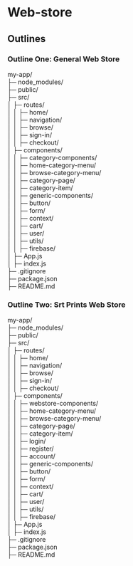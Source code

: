 # Web-store

## Outlines

### Outline One: General Web Store
my-app/    
├─ node_modules/   
├─ public/   
├─ src/   
│  ├─ routes/   
│  │  ├─ home/   
│  │  ├─ navigation/   
│  │  ├─ browse/   
│  │  ├─ sign-in/   
│  │  ├─ checkout/   
│  ├─ components/   
│  │  ├─ category-components/   
│  │    ├─ home-category-menu/   
│  │    ├─ browse-category-menu/   
│  │    ├─ category-page/   
│  │    ├─ category-item/   
│  │  ├─ generic-components/   
│  │    ├─ button/   
│  │    ├─ form/   
│  │  ├─ context/   
│  │    ├─ cart/   
│  │    ├─ user/   
│  │  ├─ utils/   
│  │    ├─ firebase/    
│  ├─ App.js    
│  ├─ index.js    
├─ .gitignore    
├─ package.json    
├─ README.md    

### Outline Two: Srt Prints Web Store
my-app/    
├─ node_modules/   
├─ public/   
├─ src/   
│  ├─ routes/   
│  │  ├─ home/   
│  │  ├─ navigation/   
│  │  ├─ browse/   
│  │  ├─ sign-in/   
│  │  ├─ checkout/   
│  ├─ components/   
│  │  ├─ webstore-components/   
│  │    ├─ home-category-menu/   
│  │    ├─ browse-category-menu/   
│  │    ├─ category-page/   
│  │    ├─ category-item/   
│  │    ├─ login/   
│  │    ├─ register/   
│  │    ├─ account/   
│  │  ├─ generic-components/   
│  │    ├─ button/   
│  │    ├─ form/   
│  │  ├─ context/   
│  │    ├─ cart/   
│  │    ├─ user/   
│  │  ├─ utils/   
│  │    ├─ firebase/    
│  ├─ App.js    
│  ├─ index.js    
├─ .gitignore    
├─ package.json    
├─ README.md    
